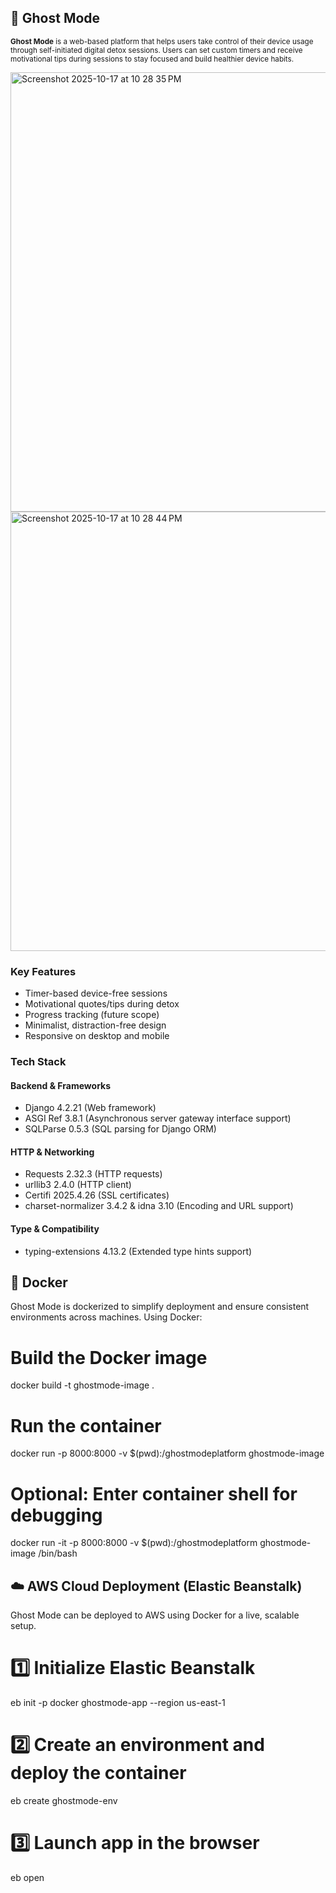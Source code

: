 
## 👻 Ghost Mode

<small>**Ghost Mode** is a web-based platform that helps users take control of their device usage through self-initiated digital detox sessions. Users can set custom timers and receive motivational tips during sessions to stay focused and build healthier device habits.</small>

<img width="1427" height="703" alt="Screenshot 2025-10-17 at 10 28 35 PM" src="https://github.com/user-attachments/assets/4dbaed32-e772-4448-bab3-a1d7c8eede52" />
<img width="1427" height="703" alt="Screenshot 2025-10-17 at 10 28 44 PM" src="https://github.com/user-attachments/assets/979d5787-d174-4cbc-acae-bb61372752c2" />

### Key Features
* Timer-based device-free sessions
* Motivational quotes/tips during detox
* Progress tracking (future scope)
* Minimalist, distraction-free design
* Responsive on desktop and mobile

### Tech Stack

#### Backend & Frameworks
* Django 4.2.21 (Web framework)
* ASGI Ref 3.8.1 (Asynchronous server gateway interface support)
* SQLParse 0.5.3 (SQL parsing for Django ORM)

#### HTTP & Networking
* Requests 2.32.3 (HTTP requests)
* urllib3 2.4.0 (HTTP client)
* Certifi 2025.4.26 (SSL certificates)
* charset-normalizer 3.4.2 & idna 3.10 (Encoding and URL support)

#### Type & Compatibility
* typing-extensions 4.13.2 (Extended type hints support)


## 🐳 Docker 
Ghost Mode is dockerized to simplify deployment and ensure consistent environments across machines. 
Using Docker:
# Build the Docker image
docker build -t ghostmode-image .

# Run the container
docker run -p 8000:8000 -v $(pwd):/ghostmodeplatform ghostmode-image

# Optional: Enter container shell for debugging
docker run -it -p 8000:8000 -v $(pwd):/ghostmodeplatform ghostmode-image /bin/bash


## ☁️ AWS Cloud Deployment (Elastic Beanstalk)
Ghost Mode can be deployed to AWS using Docker for a live, scalable setup.

# 1️⃣ Initialize Elastic Beanstalk 
eb init -p docker ghostmode-app --region us-east-1

# 2️⃣ Create an environment and deploy the container
eb create ghostmode-env

# 3️⃣ Launch app in the browser
eb open

